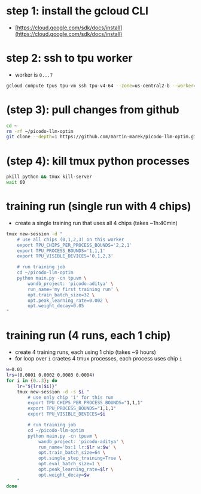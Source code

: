 

# step 1: install the gcloud CLI
- [https://cloud.google.com/sdk/docs/install](https://cloud.google.com/sdk/docs/install)


# step 2: ssh to tpu worker
- worker is `0...7`
```bash
gcloud compute tpus tpu-vm ssh tpu-v4-64 --zone=us-central2-b --worker=7
```


# (step 3): pull changes from github
```bash
cd ~
rm -rf ~/picodo-llm-optim
git clone --depth=1 https://github.com/martin-marek/picodo-llm-optim.git
```


# (step 4): kill tmux python processes
```bash
pkill python && tmux kill-server
wait 60
```


# training run (single run with 4 chips)
- create a single training run that uses all 4 chips (takes ~1h:40min)
```bash
tmux new-session -d "
    # use all chips (0,1,2,3) on this worker
    export TPU_CHIPS_PER_PROCESS_BOUNDS='2,2,1'
    export TPU_PROCESS_BOUNDS='1,1,1'
    export TPU_VISIBLE_DEVICES='0,1,2,3'

    # run training job
    cd ~/picodo-llm-optim
    python main.py -cn tpuvm \
        wandb_project: 'picodo-aditya' \
        run_name='my first training run' \
        opt.train_batch_size=32 \
        opt.peak_learning_rate=0.002 \
        opt.weight_decay=0.05
"
```


# training run (4 runs, each 1 chip)
- create 4 training runs, each using 1 chip (takes ~9 hours)
- for loop over `i` craetes 4 tmux processes, each process uses chip `i`
```bash
w=0.01
lrs=(0.0001 0.0002 0.0003 0.0004)
for i in {0..3}; do
    lr="${lrs[$i]}"
    tmux new-session -d -s $i "
        # use only chip 'i' for this run
        export TPU_CHIPS_PER_PROCESS_BOUNDS="1,1,1"
        export TPU_PROCESS_BOUNDS="1,1,1"
        export TPU_VISIBLE_DEVICES=$i

        # run training job
        cd ~/picodo-llm-optim
        python main.py -cn tpuvm \
            wandb_project: 'picodo-aditya' \
            run_name='bs:1 lr:$lr w:$w' \
            opt.train_batch_size=64 \
            opt.single_step_training=True \
            opt.eval_batch_size=1 \
            opt.peak_learning_rate=$lr \
            opt.weight_decay=$w
    "
done
```
